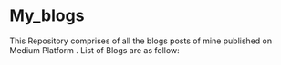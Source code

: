 # My_blogs
This Repository comprises of all the blogs posts of mine published on Medium Platform .
List of Blogs are as follow:
